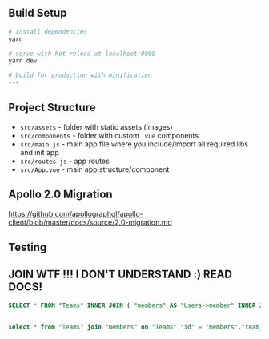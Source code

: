 ## Build Setup

```bash
# install dependencies
yarn

# serve with hot reload at localhost:8000
yarn dev

# build for production with minification
---
```

## Project Structure

* `src/assets` - folder with static assets (images)
* `src/components` - folder with custom `.vue` components
* `src/main.js` - main app file where you include/import all required libs and init app
* `src/routes.js` - app routes
* `src/App.vue` - main app structure/component

## Apollo 2.0 Migration

https://github.com/apollographql/apollo-client/blob/master/docs/source/2.0-migration.md

## Testing

## JOIN WTF !!! I DON'T UNDERSTAND :) READ DOCS!

```SQL
SELECT * FROM "Teams" INNER JOIN ( "members" AS "Users->member" INNER JOIN "Users" AS "Users" ON "Users"."id" = "Users->member"."user_id") ON "Team"."id" = "Users->member"."team_id" AND "Users"."id" = 1;


select * from "Teams" join "members" on "Teams"."id" = "members"."team_id" where user_id = ?
```
